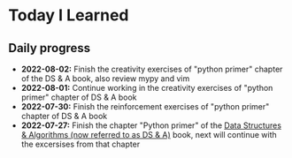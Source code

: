# Today I Learned

## Daily progress
- **2022-08-02:** Finish the creativity exercises of "python primer" chapter of the DS & A book, also review mypy and vim
- **2022-08-01:** Continue working in the creativity exercises of "python primer" chapter of DS & A book 
- **2022-07-30:** Finish the reinforcement exercises of "python primer" chapter of DS & A book 
- **2022-07-27:** Finish the chapter "Python primer" of the [Data Structures & Algorithms (now referred to as DS & A)](DS_A/) book, next will continue with the excersises from that chapter
